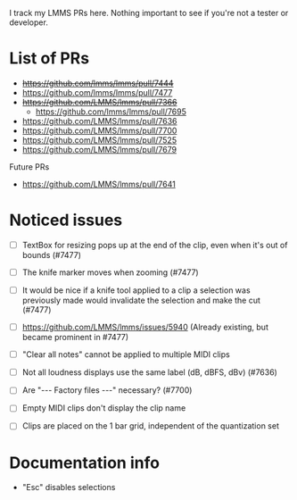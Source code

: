 I track my LMMS PRs here.
Nothing important to see if you're not a tester or developer.

# List of PRs

- ~~https://github.com/lmms/lmms/pull/7444~~
- https://github.com/lmms/lmms/pull/7477
- ~~https://github.com/LMMS/lmms/pull/7366~~
	- https://github.com/lmms/lmms/pull/7695
- https://github.com/LMMS/lmms/pull/7636
- https://github.com/LMMS/lmms/pull/7700
- https://github.com/LMMS/lmms/pull/7525
- https://github.com/LMMS/lmms/pull/7679

Future PRs

- https://github.com/LMMS/lmms/pull/7641

# Noticed issues

- [ ] TextBox for resizing pops up at the end of the clip, even when it's out of bounds (#7477)
- [ ] The knife marker moves when zooming (#7477)
- [ ] It would be nice if a knife tool applied to a clip a selection was previously made would invalidate the selection and make the cut (#7477)
- [ ] https://github.com/LMMS/lmms/issues/5940 (Already existing, but became prominent in #7477)
- [ ] "Clear all notes" cannot be applied to multiple MIDI clips
- [ ] Not all loudness displays use the same label (dB, dBFS, dBv) (#7636)
- [ ] Are "--- Factory files ---" necessary? (#7700)

- [ ] Empty MIDI clips don't display the clip name
- [ ] Clips are placed on the 1 bar grid, independent of the quantization set

# Documentation info

- "Esc" disables selections

